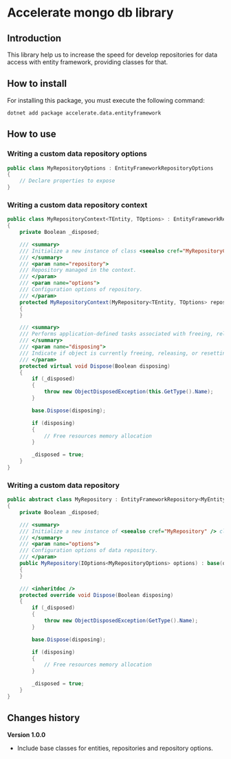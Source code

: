 # Accelerate mongo db library
## Introduction
This library help us to increase the speed for develop repositories for data access with entity framework, providing classes for that.  
## How to install
For installing this package, you must execute the following command:  
```
dotnet add package accelerate.data.entityframework
```
## How to use
### Writing a custom data repository options
``` csharp
public class MyRepositoryOptions : EntityFrameworkRepositoryOptions
{
    // Declare properties to expose
}
```
### Writing a custom data repository context
``` csharp
public class MyRepositoryContext<TEntity, TOptions> : EntityFrameworkRepositoryContext<TEntity, TOptions> where TEntity : Entity, new() where TOptions : MyRepositoryOptions
{
    private Boolean _disposed;

    /// <summary>
    /// Initialize a new instance of class <seealso cref="MyRepositoryContext{TEntity, TOptions}" />.
    /// </summary>
    /// <param name="repository">
    /// Repository managed in the context.
    /// </param>
    /// <param name="options">
    /// Configuration options of repository.
    /// </param>
    protected MyRepositoryContext(MyRepository<TEntity, TOptions> repository, TOptions options) : base(repository, options)
    {
    }

    /// <summary>
    /// Performs application-defined tasks associated with freeing, releasing, or resetting unmanaged resources.
    /// </summary>
    /// <param name="disposing">
    /// Indicate if object is currently freeing, releasing, or resetting unmanaged resources.
    /// </param>
    protected virtual void Dispose(Boolean disposing)
    {
        if (_disposed)
        {
            throw new ObjectDisposedException(this.GetType().Name);
        }

        base.Dispose(disposing);

        if (disposing)
        {
            // Free resources memory allocation
        }

        _disposed = true;
    }
}
```
### Writing a custom data repository
``` csharp
public abstract class MyRepository : EntityFrameworkRepository<MyEntity, MyRepositoryOptions>
{
    private Boolean _disposed;

    /// <summary>
    /// Initialize a new instance of <seealso cref="MyRepository" /> class.
    /// </summary>
    /// <param name="options">
    /// Configuration options of data repository.
    /// </param>
    public MyRepository(IOptions<MyRepositoryOptions> options) : base(options)
    {
    }

    /// <inheritdoc />
    protected override void Dispose(Boolean disposing)
    {
        if (_disposed)
        {
            throw new ObjectDisposedException(GetType().Name);
        }

        base.Dispose(disposing);

        if (disposing)
        {
            // Free resources memory allocation
        }

        _disposed = true;
    }
}
```
## Changes history
**Version 1.0.0**
- Include base classes for entities, repositories and repository options.  